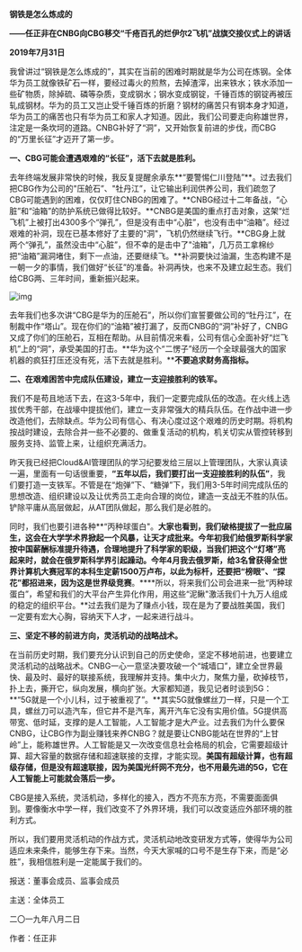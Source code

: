 **钢铁是怎么炼成的**

**——任正非在CNBG向CBG移交“千疮百孔的烂伊尔2飞机”战旗交接仪式上的讲话**

**2019年7月31日**

我曾讲过“钢铁是怎么炼成的”，其实在当前的困难时期就是华为公司在炼钢。全体华为员工就像铁矿石一样，要经过毒火的煎熬，去掉渣滓，出来铁水；铁水添加一些矿物质，除掉硫、磷等杂质，变成钢水；钢水变成钢锭，千锤百炼的钢锭再被压轧成钢材。华为的员工又岂止受千锤百炼的折磨？钢材的痛苦只有钢本身才知道，华为员工的痛苦也只有华为员工和家人才知道。因此，我们公司要走向称雄世界，注定是一条坎坷的道路。CNBG补好了“洞”，又开始恢复前进的步伐，而CBG的“万里长征”才迈开了第一步。

**一、CBG可能会遭遇艰难的“长征”，活下去就是胜利。**

去年终端发展非常快的时候，我反复提醒余承东**“要警惕仁川登陆”**。过去我们把CBG作为公司的"压舱石”、"牡丹江”，让它输出利润供养公司，我们疏忽了CBG可能遇到的困难，仅仅盯住CNBG的困难了。**CNBG经过十二年备战，“心脏”和“油箱”的防护系统已做得比较好。**CNBG是美国的重点打击对象，这架“烂飞机”上被打出4300多个“弹孔”，但是没有击中“心脏”，也没有击中“油箱”。经过艰难的补洞，现在已基本修好了主要的"洞"，飞机仍然继续飞行。**CBG身上就两个“弹孔”，虽然没击中“心脏”，但不幸的是击中了"油箱”，几万员工拿棉纱把“油箱”漏洞堵住，剩下一点油，还要继续飞。**补洞要快过油漏，生态构建不是一朝一夕的事情，我们做好“长征”的准备。补洞再快，也来不及建立起生态。我们给CBG两、三年时间，重新振兴起来。

![img](http://5b0988e595225.cdn.sohucs.com/images/20190811/9fdb472b7ea24f16a536ae2aed839296.jpeg)

去年我们也多次讲“CBG是华为的压舱石”，所以你们宣誓要做公司的“牡丹江”，在制裁中作“塔山”。现在你们的“油箱”被打漏了，反而CNBG的“洞”补好了，CNBG又成了你们的压舱石，互相在帮助。从目前情况来看，公司有信心全面补好“烂飞机”上的“洞”，承受美国的打击。**华为这个“二愣子”经历一个全球最强大的国家机器的疯狂打压还没有死，活下去就是胜利。****不要追求财务高指标。**

**二、在艰难困苦中完成队伍建设，建立一支迎接胜利的铁军。**

我们不是苟且地活下去，在这3-5年中，我们一定要完成队伍的改造。在火线上选拔优秀干部，在战壕中提拔他们，建立一支非常强大的精兵队伍。在作战中进一步改造他们，去除缺点。华为公司有信心、有决心度过这个艰难的历史时期。将机构按战时建设，去除合并一些不必要的、做重复活动的机构，机关切实从管控转移到服务支持、监管上来，让组织充满活力。

昨天我已经把Cloud&AI管理团队的学习纪要发给三层以上管理团队，大家认真读一遍，里面有一句话很重要，**“五年以后，我们要打出一支迎接胜利的队伍”**，我们要打造一支铁军。不管是在“炮弹”下、“糖弹”下，我们用3-5年时间完成队伍的思想改造、组织建设以及让优秀员工走向合理的岗位，建造一支战无不胜的队伍。铲除平庸从高层做起，从AT团队做起，那么我们是必胜的。

同时，我们也要引进各种**“丙种球蛋白"。**大家也看到，我们破格提拔了一批应届生，这会在大学学术界掀起一个风暴，让天才成批来。今年初我们给俄罗斯科学家按中国薪酬标准提升待遇，合理地提升了科学家的职级，当我们把这个“灯塔”亮起来时，就会在俄罗斯科学界引起躁动。今年4月我去俄罗斯，给3名曾获得全世界计算机大赛冠军的本科生定薪1500万卢布，以此为标杄，还要把“榜眼”、“探花”都招进来，因为这是世界级竞赛**。****所以，将来我们公司会进来一批“丙种球蛋白”，希望和我们的大平台产生异化作用，用这些“泥鳅"激活我们十九万人组成的稳定的组织平台。**过去我们是为了赚点小钱，现在是为了要战胜美国，我们一定要有宏大心胸，容纳天下人才，一起来进行战斗。

**三、坚定不移的前进方向，灵活机动的战略战术。**

在当前历史时期，我们要充分认识到自己的历史使命，坚定不移地前进，也要建立灵活机动的战略战术。CNBG一心一意坚决要攻破一个“城墙口”，建立全世界最快、最及时、最好的联接系统，我理解并支持。集中火力，聚焦力量，砍掉枝节，扑上去，撕开它，纵向发展，横向扩张。大家都知道，我见记者时谈到5G：**“5G就是一个小儿科，过于被重视了”。**其实5G就像螺丝刀一样，只是一个工具，螺丝刀可以造汽车，但它井不是汽车，离开汽车它没有实用价值。5G提供高带宽、低时延，支撑的是人工智能，人工智能才是大产业。过去我们为什么要保CNBG，让CBG作为副业赚钱来养CNBG？就是要让CNBG能站在世界的“上甘岭”上，能称雄世界。人工智能是又一次改变信息社会格局的机会，它需要超级计算、超大容量的数据存储和超速联接的支撑，才能实现。**美国有超级计算，也有超级存储，但是没有超速联接，因为美国光纤网不充分，也不用最先进的5G，它在人工智能上可能就会落后一步。**

CBG是接入系统，灵活机动，多样化的接入，西方不亮东方亮，不需要面面俱到。要像衡水中学一样，我们改变不了外界环境，我们可以改变适应外部环境的胜利方式。

所以，我们要用灵活机动的作战方式，灵活机动地改变研发方式等，使得华为公司适应未来条件，能够生存下来。当然，今天大家喊的口号不是生存下来，而是“必胜”，我相信胜利是一定能属于我们的。

报送：董事会成员、监事会成员

主送：全体员工

二〇一九年八月二日

作者：任正非